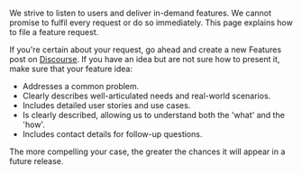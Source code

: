 We strive to listen to users and deliver in-demand features. We cannot promise to fulfil every request or do so immediately. This page explains how to file a feature request.

If you're certain about your request, go ahead and create a new Features post on [Discourse](https://discourse.maas.io/c/features/15).  If you have an idea but are not sure how to present it, make sure that your feature idea:

- Addresses a common problem.
- Clearly describes well-articulated needs and real-world scenarios.
- Includes detailed user stories and use cases.
- Is clearly described, allowing us to understand both the 'what' and the 'how'.
- Includes contact details for follow-up questions.
 
The more compelling your case, the greater the chances it will appear in a future release.
